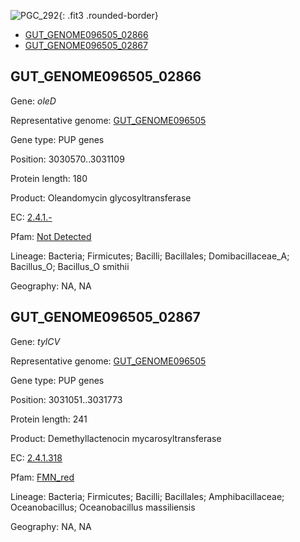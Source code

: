 ![PGC_292](../static/images/Clusters_figure/PGC_292.jpg){: .fit3 .rounded-border}

<ul id="myTab" class="nav nav-tabs">
  <li class="active">
        <a href="#tab1" data-toggle="tab">GUT_GENOME096505_02866</a>
  </li>
<li><a href="#tab2" data-toggle="tab">GUT_GENOME096505_02867</a></li>
</ul>

<div id="myTabContent" class="tab-content">
  <div class="tab-pane fade in active" id="tab1">

<h2 id="GUT_GENOME096505_02866">GUT_GENOME096505_02866</h2>
<p>Gene: <em>oleD</em>
<p>Representative genome: <a href="https://www.ebi.ac.uk/metagenomics/genomes/MGYG-HGUT-01390">GUT_GENOME096505</a></p>
<p>Gene type: PUP genes</p>
<p>Position: 3030570..3031109</p>
<p>Protein length: 180</p>
<p>Product: Oleandomycin glycosyltransferase</p>
<p>EC: <a href="https://www.brenda-enzymes.org/enzyme.php?ecno=2.4.1.-">2.4.1.-</a></p>
<p>Pfam: <a href="http://pfam.xfam.org/family/Not Detected">Not Detected</a></p>

<p>Lineage: Bacteria; Firmicutes; Bacilli; Bacillales; Domibacillaceae_A; Bacillus_O; Bacillus_O smithii</p>
<p>Geography: NA, NA</p>
  </div>

  <div class="tab-pane fade" id="tab2">

<h2 id="GUT_GENOME096505_02867">GUT_GENOME096505_02867</h2>
<p>Gene: <em>tylCV</em></p>
<p>Representative genome: <a href="https://www.ebi.ac.uk/metagenomics/genomes/MGYG-HGUT-01403">GUT_GENOME096505</a></p>
<p>Gene type: PUP genes</p>
<p>Position: 3031051..3031773</p>
<p>Protein length: 241</p>
<p>Product: Demethyllactenocin mycarosyltransferase</p>
<p>EC: <a href="https://www.brenda-enzymes.org/enzyme.php?ecno=2.4.1.318">2.4.1.318</a></p>
<p>Pfam: <a href="http://pfam.xfam.org/family/FMN_red">FMN_red</a></p>

<p>Lineage: Bacteria; Firmicutes; Bacilli; Bacillales; Amphibacillaceae; Oceanobacillus; Oceanobacillus massiliensis</p>
<p>Geography: NA, NA</p>

  </div>
</div>
